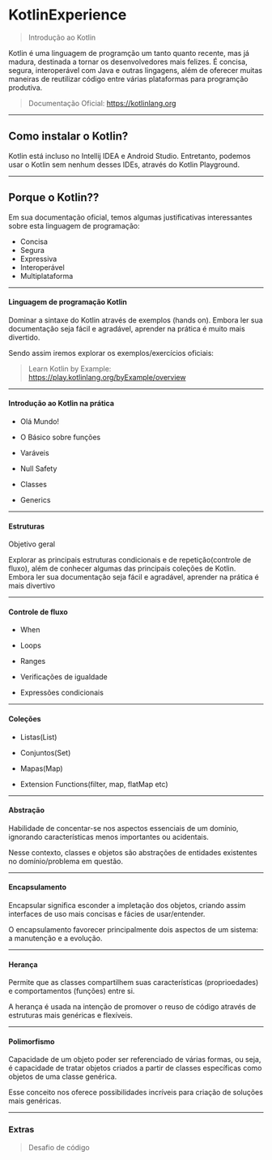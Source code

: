 # KotlinExperience

> Introdução ao Kotlin

Kotlin é uma linguagem de programção um tanto quanto recente, mas já madura, destinada a tornar os desenvolvedores mais felizes.
É concisa, segura, interoperável com Java e outras lingagens, além de oferecer muitas maneiras de reutilizar código entre várias plataformas para programção produtiva.

> Documentação Oficial: https://kotlinlang.org


-------------------------------------------------------------------------

## Como instalar o Kotlin?

Kotlin está incluso no Intellij IDEA e Android Studio. Entretanto, podemos usar o Kotlin sem nenhum desses IDEs, através do Kotlin Playground.

----------------------------------------------------------------------------

## Porque o Kotlin??

Em sua documentação oficial, temos algumas justificativas interessantes sobre esta linguagem de programação:

- Concisa
- Segura
- Expressiva
- Interoperável
- Multiplataforma


-----------------------------------------------------------------------------


#### Linguagem de programação Kotlin


Dominar a sintaxe do Kotlin através de exemplos (hands on).
Embora ler sua documentação seja fácil e agradável, aprender na prática é muito mais divertido.

Sendo assim iremos explorar os exemplos/exercícios oficiais:

> Learn Kotlin by Example: https://play.kotlinlang.org/byExample/overview

----------------------------------------------------------------------------

#### Introdução ao Kotlin na prática

- Olá Mundo!

- O Básico sobre funções

- Varáveis

- Null Safety

- Classes

- Generics

--------------------------------------------------------------------

#### Estruturas

Objetivo geral

Explorar as principais estruturas condicionais e de repetição(controle de fluxo), além de conhecer algumas das principais coleções de Kotlin. Embora ler sua documentação seja fácil e agradável, aprender na prática é mais divertivo

---------------------------------------------------------------

#### Controle de fluxo

- When

- Loops

- Ranges

- Verificações de igualdade

- Expressões condicionais

----------------------------------------------------------------

#### Coleções

- Listas(List)

- Conjuntos(Set)

- Mapas(Map)

- Extension Functions(filter, map, flatMap etc)

-----------------------------------------------------------------

#### Abstração

Habilidade de concentar-se nos aspectos essenciais de um domínio, ignorando características menos importantes ou acidentais.

Nesse contexto, classes e objetos são abstrações de entidades existentes no domínio/problema em questão.

-----------------------------------------------------------------------

#### Encapsulamento

Encapsular significa esconder a impletação dos objetos, criando assim interfaces de uso mais concisas e fácies de usar/entender.

O encapsulamento favorecer principalmente dois aspectos de um sistema: a manutenção e a evolução.

-------------------------------------------------------------------------------------------------

#### Herança

Permite que as classes compartilhem suas características (proprioedades) e comportamentos (funções) entre si.

A herança é usada na intenção de promover o reuso de código através de estruturas mais genéricas e flexíveis.

----------------------------------------------------------

#### Polimorfismo

Capacidade de um objeto poder ser referenciado de várias formas, ou seja, é capacidade de tratar objetos criados a partir de classes específicas como objetos de uma classe genérica.

Esse conceito nos oferece possibilidades incríveis para criação de soluções mais genéricas.


------------------------------------------------------

### Extras

> Desafio de código
